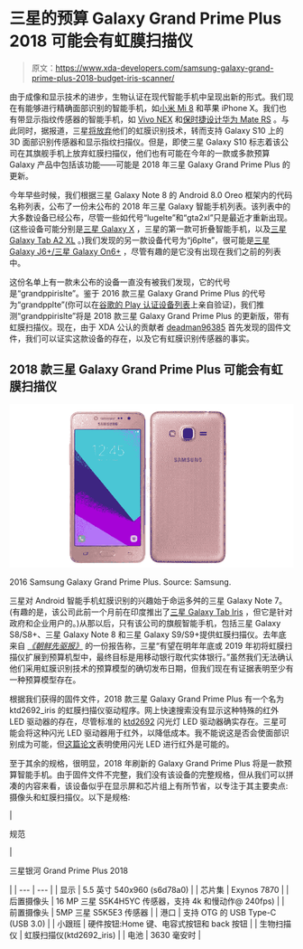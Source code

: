 # 三星的预算 Galaxy Grand Prime Plus 2018 可能会有虹膜扫描仪

> 原文：<https://www.xda-developers.com/samsung-galaxy-grand-prime-plus-2018-budget-iris-scanner/>

由于成像和显示技术的进步，生物认证在现代智能手机中呈现出新的形式。我们现在有能够进行精确面部识别的智能手机，如[小米 Mi 8](https://www.xda-developers.com/xiaomi-mi-8-mi-8-explorer-edition-mi-8-se-china-launch/) 和苹果 iPhone X。我们也有带显示指纹传感器的智能手机，如 [Vivo NEX](https://www.xda-developers.com/vivo-nex-announced-in-display-fingerprint-sensor/) 和[保时捷设计华为 Mate RS](https://www.xda-developers.com/porsche-design-huawei-mate-rs-no-notch/) 。与此同时，据报道，三星[将放弃](https://www.xda-developers.com/samsung-galaxy-s10-iris-scanner-3d-sensor-fingerprint/)他们的虹膜识别技术，转而支持 Galaxy S10 上的 3D 面部识别传感器和显示指纹扫描仪。但是，即使三星 Galaxy S10 标志着该公司在其旗舰手机上放弃虹膜扫描仪，他们也有可能在今年的一款或多款预算 Galaxy 产品中包括该功能——可能是 2018 年三星 Galaxy Grand Prime Plus 的更新。

今年早些时候，我们根据三星 Galaxy Note 8 的 Android 8.0 Oreo 框架内的代码名称列表，公布了一份未公布的 2018 年三星 Galaxy 智能手机列表。该列表中的大多数设备已经公布，尽管一些如代号“lugelte”和“gta2xl”只是最近才重新出现。(这些设备可能分别是[三星 Galaxy X](https://www.xda-developers.com/samsung-foldable-phone-galaxy-note-4-panel-galaxy-note-8-soc/) ，三星的第一款可折叠智能手机，以及[三星 Galaxy Tab A2 XL](https://www.xda-developers.com/samsung-galaxy-tab-a2-xl-specifications-bixby-button-galaxy-s9-note-8-s8/) 。)我们发现的另一款设备代号为“j6plte”，很可能是[三星 Galaxy J6+/三星 Galaxy On6+](https://www.xda-developers.com/samsung-galaxy-j6-plus-galaxy-on-6-plus-specifications/) ，尽管有趣的是它没有出现在我们之前的列表中。

这份名单上有一款未公布的设备一直没有被我们发现，它的代号是“grandppirislte”。鉴于 2016 款三星 Galaxy Grand Prime Plus 的代号为“grandpplte”(你可以在[谷歌的 Play 认证设备列表](https://www.xda-developers.com/check-phone-tablet-certified-android-before-buying/)上亲自验证)，我们推测“grandppirislte”将是 2018 款三星 Galaxy Grand Prime Plus 的更新版，带有虹膜扫描仪。现在，由于 XDA 公认的贡献者 [deadman96385](https://forum.xda-developers.com/member.php?u=4222965) 首先发现的固件文件，我们可以证实这款设备的存在，以及它有虹膜识别传感器的事实。

## 2018 款三星 Galaxy Grand Prime Plus 可能会有虹膜扫描仪

 <picture>![Samsung Galaxy Grand Prime Plus](img/315c908edf009089103f772794314a60.png)</picture> 

2016 Samsung Galaxy Grand Prime Plus. Source: Samsung.

三星对 Android 智能手机虹膜识别的兴趣始于命运多舛的三星 Galaxy Note 7。(有趣的是，该公司此前一个月前在印度推出了[三星 Galaxy Tab Iris](https://www.xda-developers.com/xda-external-link/samsung-launches-the-galaxy-tab-iris-in-india/) ，但它是针对政府和企业用户的。)从那以后，只有该公司的旗舰智能手机，包括三星 Galaxy S8/S8+、三星 Galaxy Note 8 和三星 Galaxy S9/S9+提供虹膜扫描仪。去年底来自 [*《朝鲜先驱报》*](http://www.koreaherald.com/view.php?ud=20171211000695) 的一份报告称，三星“有望在明年年底或 2019 年初将虹膜扫描仪扩展到预算机型中，最终目标是用移动银行取代实体银行。”虽然我们无法确认他们采用虹膜识别技术的预算模型的确切发布日期，但我们现在有证据表明至少有一种预算模型存在。

根据我们获得的固件文件，2018 款三星 Galaxy Grand Prime Plus 有一个名为 ktd2692_iris 的虹膜扫描仪驱动程序。网上快速搜索没有显示这种特殊的红外 LED 驱动器的存在，尽管标准的 [ktd2692](http://www.kinet-ic.com/ktd2692/) 闪光灯 LED 驱动器确实存在。三星可能会将这种闪光 LED 驱动器用于红外，以降低成本。我不能说这是否会使面部识别成为可能，但[这篇论文](http://www.ti.com/lit/an/snva773/snva773.pdf)表明使用闪光 LED 进行红外是可能的。

至于其余的规格，很明显，2018 年刷新的 Galaxy Grand Prime Plus 将是一款预算智能手机。由于固件文件不完整，我们没有该设备的完整规格，但从我们可以拼凑的内容来看，该设备似乎在显示屏和芯片组上有所节省，以专注于其主要卖点:摄像头和虹膜扫描仪。以下是规格:

| 

规范

 | 

三星银河 Grand Prime Plus 2018

 |
| --- | --- |
| 显示 | 5.5 英寸 540x960 (s6d78a0) |
| 芯片集 | Exynos 7870 |
| 后置摄像头 | 16 MP 三星 S5K4H5YC 传感器，支持 4k 和慢动作@ 240fps) |
| 前置摄像头 | 5MP 三星 S5K5E3 传感器 |
| 港口 | 支持 OTG 的 USB Type-C (USB 3.0) |
| 小跟班 | 硬件按钮:Home 键、电容式按钮和 back 按钮 |
| 生物扫描仪 | 虹膜扫描仪(ktd2692_iris) |
| 电池 | 3630 毫安时 |